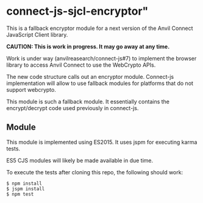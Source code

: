 # connect-js-sjcl-encryptor"

This is a fallback encryptor module for a next version of the
Anvil Connect JavaScript Client library.

**CAUTION: This is work in progress. It may go away at any time.**

Work is under way (anvilreasearch/connect-js#7) to implement the browser library to
access Anvil Connect to use the WebCrypto APIs.

The new code structure calls out an encryptor module. Connect-js implementation
will allow to use fallback modules for platforms that do not support webcrypto.

This module is such a fallback module. It essentially contains the
encrypt/decrypt code used previously in connect-js.

## Module

This module is implemented using ES2015.
It uses jspm for executing karma tests.

ES5 CJS modules will likely be made available in due time.

To execute the tests after cloning this repo, the following should work:

```console
$ npm install
$ jspm install
$ npm test
```
